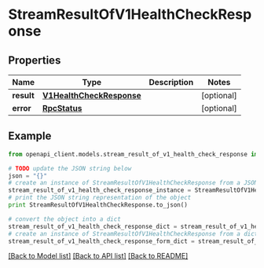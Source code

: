 # StreamResultOfV1HealthCheckResponse


## Properties
Name | Type | Description | Notes
------------ | ------------- | ------------- | -------------
**result** | [**V1HealthCheckResponse**](V1HealthCheckResponse.md) |  | [optional] 
**error** | [**RpcStatus**](RpcStatus.md) |  | [optional] 

## Example

```python
from openapi_client.models.stream_result_of_v1_health_check_response import StreamResultOfV1HealthCheckResponse

# TODO update the JSON string below
json = "{}"
# create an instance of StreamResultOfV1HealthCheckResponse from a JSON string
stream_result_of_v1_health_check_response_instance = StreamResultOfV1HealthCheckResponse.from_json(json)
# print the JSON string representation of the object
print StreamResultOfV1HealthCheckResponse.to_json()

# convert the object into a dict
stream_result_of_v1_health_check_response_dict = stream_result_of_v1_health_check_response_instance.to_dict()
# create an instance of StreamResultOfV1HealthCheckResponse from a dict
stream_result_of_v1_health_check_response_form_dict = stream_result_of_v1_health_check_response.from_dict(stream_result_of_v1_health_check_response_dict)
```
[[Back to Model list]](../README.md#documentation-for-models) [[Back to API list]](../README.md#documentation-for-api-endpoints) [[Back to README]](../README.md)


